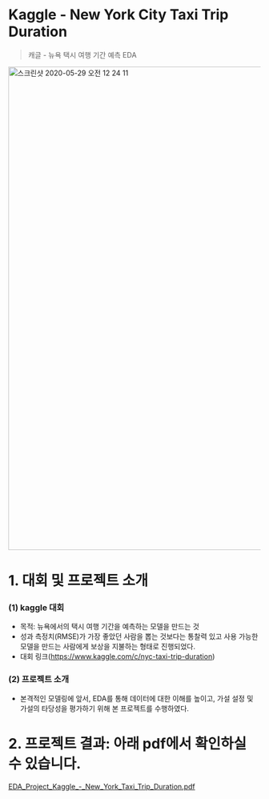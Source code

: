 # Kaggle - New York City Taxi Trip Duration
> 캐글 - 뉴욕 택시 여행 기간 예측 EDA

<img width="966" alt="스크린샷 2020-05-29 오전 12 24 11" src="https://user-images.githubusercontent.com/60166667/83160895-b97b4b00-a142-11ea-8868-463da16cd42e.png">


# 1. 대회 및 프로젝트 소개

### (1) kaggle 대회

- 목적: 뉴욕에서의 택시 여행 기간을 예측하는 모델을 만드는 것
- 성과 측정치(RMSE)가 가장 좋았던 사람을 뽑는 것보다는 통찰력 있고 사용 가능한 모델을 만드는 사람에게 보상을 지불하는 형태로 진행되었다.
- 대회 링크(https://www.kaggle.com/c/nyc-taxi-trip-duration)

### (2) 프로젝트 소개
- 본격적인 모델링에 앞서, EDA를 통해 데이터에 대한 이해를 높이고, 가설 설정 및 가설의 타당성을 평가하기 위해 본 프로젝트를 수행하였다.

# 2. 프로젝트 결과: 아래 pdf에서 확인하실 수 있습니다.
[EDA_Project_Kaggle_-_New_York_Taxi_Trip_Duration.pdf](https://github.com/DS-Heejae/EDA-Project/files/4696535/EDA_Project_Kaggle_-_New_York_Taxi_Trip_Duration.pdf)
